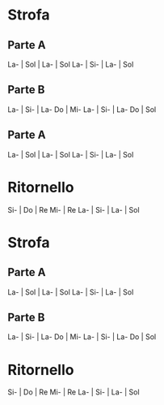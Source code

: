 # Strofa
## Parte A
La- | Sol | La- | Sol
La- | Si- | La- | Sol
## Parte B
La- | Si- | La- Do | Mi-
La- | Si- | La- Do | Sol
## Parte A
La- | Sol | La- | Sol
La- | Si- | La- | Sol
# Ritornello
Si- | Do | Re Mi- | Re
La- | Si- | La- | Sol
# Strofa
## Parte A
La- | Sol | La- | Sol
La- | Si- | La- | Sol
## Parte B
La- | Si- | La- Do | Mi-
La- | Si- | La- Do | Sol
# Ritornello
Si- | Do | Re Mi- | Re
La- | Si- | La- | Sol
